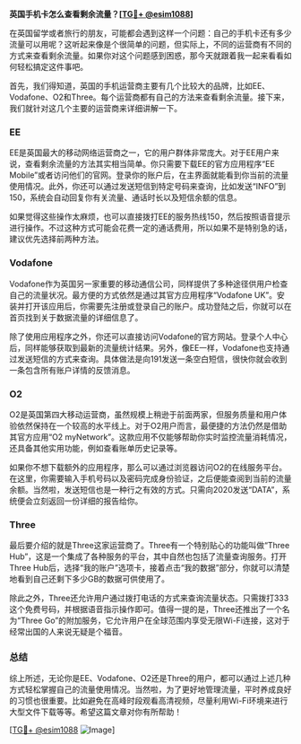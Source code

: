 **英国手机卡怎么查看剩余流量？[[TG💪+ @esim1088](https://t.me/s/esim1088)]**

在英国留学或者旅行的朋友，可能都会遇到这样一个问题：自己的手机卡还有多少流量可以用呢？这听起来像是个很简单的问题，但实际上，不同的运营商有不同的方式来查看剩余流量。如果你对这个问题感到困惑，那今天就跟着我一起来看看如何轻松搞定这件事吧。

首先，我们得知道，英国的手机运营商主要有几个比较大的品牌，比如EE、Vodafone、O2和Three。每个运营商都有自己的方法来查看剩余流量。接下来，我们就针对这几个主要的运营商来详细讲解一下。

### EE

EE是英国最大的移动网络运营商之一，它的用户群体非常庞大。对于EE用户来说，查看剩余流量的方法其实相当简单。你只需要下载EE的官方应用程序“EE Mobile”或者访问他们的官网。登录你的账户后，在主界面就能看到你当前的流量使用情况。此外，你还可以通过发送短信到特定号码来查询，比如发送“INFO”到150，系统会自动回复你有关流量、通话时长以及短信余额的信息。

如果觉得这些操作太麻烦，也可以直接拨打EE的服务热线150，然后按照语音提示进行操作。不过这种方式可能会花费一定的通话费用，所以如果不是特别急的话，建议优先选择前两种方法。

### Vodafone

Vodafone作为英国另一家重要的移动通信公司，同样提供了多种途径供用户检查自己的流量状况。最方便的方式依然是通过其官方应用程序“Vodafone UK”。安装并打开该应用后，你需要先注册或登录自己的账户。成功登陆之后，你就可以在首页找到关于数据流量的详细信息了。

除了使用应用程序之外，你还可以直接访问Vodafone的官方网站。登录个人中心后，同样能够获取到最新的流量统计结果。另外，像EE一样，Vodafone也支持通过发送短信的方式来查询。具体做法是向191发送一条空白短信，很快你就会收到一条包含所有账户详情的反馈消息。

### O2

O2是英国第四大移动运营商，虽然规模上稍逊于前面两家，但服务质量和用户体验依然保持在一个较高的水平线上。对于O2用户而言，最便捷的方法仍然是借助其官方应用“O2 myNetwork”。这款应用不仅能够帮助你实时监控流量消耗情况，还具备其他实用功能，例如查看账单历史记录等。

如果你不想下载额外的应用程序，那么可以通过浏览器访问O2的在线服务平台。在这里，你需要输入手机号码以及密码完成身份验证，之后便能查阅到当前的流量余额。当然啦，发送短信也是一种行之有效的方式。只需向2020发送“DATA”，系统便会立刻返回一份详细的报告给你。

### Three

最后要介绍的就是Three这家运营商了。Three有一个特别贴心的功能叫做“Three Hub”，这是一个集成了各种服务的平台，其中自然也包括了流量查询服务。打开Three Hub后，选择“我的账户”选项卡，接着点击“我的数据”部分，你就可以清楚地看到自己还剩下多少GB的数据可供使用了。

除此之外，Three还允许用户通过拨打电话的方式来查询流量状态。只需拨打333这个免费号码，并根据语音指示操作即可。值得一提的是，Three还推出了一个名为“Three Go”的附加服务，它允许用户在全球范围内享受无限Wi-Fi连接，这对于经常出国的人来说无疑是个福音。

### 总结

综上所述，无论你是EE、Vodafone、O2还是Three的用户，都可以通过上述几种方式轻松掌握自己的流量使用情况。当然啦，为了更好地管理流量，平时养成良好的习惯也很重要。比如避免在高峰时段观看高清视频，尽量利用Wi-Fi环境来进行大型文件下载等等。希望这篇文章对你有所帮助！

[[TG💪+ @esim1088](https://t.me/s/esim1088) ![Image](https://i.postimg.cc/4NQfJmqS/Snipaste-2025-05-13-00-14-12.png)]